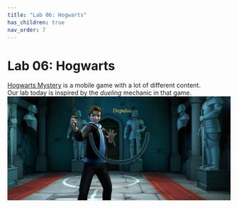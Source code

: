 ```yaml
---
title: "Lab 06: Hogwarts"
has_children: true
nav_order: 7
---
```


# Lab 06: Hogwarts
[Hogwarts Mystery](https://www.harrypotterhogwartsmystery.com/) is a mobile game with a lot of different content.\
Our lab today is inspired by the *dueling* mechanic in that game.
[![Hogwarts Duel](images/lab06/duel.jpg)](https://youtu.be/s6YqIWHZ1vM?t=61)

